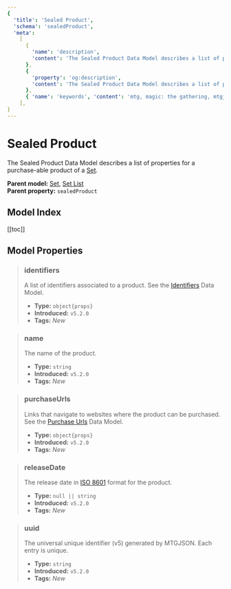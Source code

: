 ```yaml
---
{
  'title': 'Sealed Product',
  'schema': 'sealedProduct',
  'meta':
    [
      {
        'name': 'description',
        'content': 'The Sealed Product Data Model describes a list of properties for a purchase-able product of a Set.',
      },
      {
        'property': 'og:description',
        'content': 'The Sealed Product Data Model describes a list of properties for a purchase-able product of a Set.',
      },
      { 'name': 'keywords', 'content': 'mtg, magic: the gathering, mtgjson, json, sealed product' },
    ],
}
---
```


# Sealed Product

The Sealed Product Data Model describes a list of properties for a purchase-able product of a [Set](/data-models/set/).

**Parent model:** [Set](/data-models/set/), [Set List](/data-models/set-list/)  
**Parent property:** `sealedProduct`

## Model Index

<PropertyToggler/>

[[toc]]

## Model Properties

> ### identifiers
>
> A list of identifiers associated to a product. See the [Identifiers](/data-models/identifiers/) Data Model.
>
> - **Type:** `object{props}`
> - **Introduced:** `v5.2.0`
> - **Tags:** <i class="new">New</i>

> ### name
>
> The name of the product.
>
> - **Type:** `string`
> - **Introduced:** `v5.2.0`
> - **Tags:** <i class="new">New</i>

> ### purchaseUrls
>
> Links that navigate to websites where the product can be purchased. See the [Purchase Urls](/data-models/purchase-urls/) Data Model.
>
> - **Type:** `object{props}`
> - **Introduced:** `v5.2.0`
> - **Tags:** <i class="new">New</i>

> ### releaseDate
>
> The release date in [ISO 8601](https://www.iso.org/iso-8601-date-and-time-format.html) format for the product.
>
> - **Type:** `null || string`
> - **Introduced:** `v5.2.0`
> - **Tags:** <i class="new">New</i>

> ### uuid
>
> The universal unique identifier (v5) generated by MTGJSON. Each entry is unique.
>
> - **Type:** `string`
> - **Introduced:** `v5.2.0`
> - **Tags:** <i class="new">New</i>
